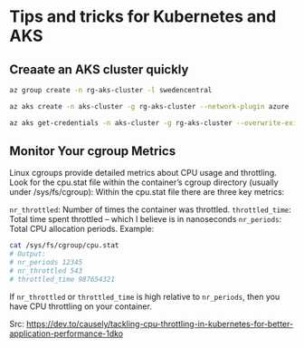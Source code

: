 # Tips and tricks for Kubernetes and AKS

## Creaate an AKS cluster quickly

```sh
az group create -n rg-aks-cluster -l swedencentral

az aks create -n aks-cluster -g rg-aks-cluster --network-plugin azure --network-plugin-mode overlay -k 1.31.2 --node-vm-size standard_d2pds_v6

az aks get-credentials -n aks-cluster -g rg-aks-cluster --overwrite-existing
```

## Monitor Your cgroup Metrics

Linux cgroups provide detailed metrics about CPU usage and throttling. Look for the cpu.stat file within the container’s cgroup directory (usually under /sys/fs/cgroup):
Within the cpu.stat file there are three key metrics:

`nr_throttled`: Number of times the container was throttled.
`throttled_time`: Total time spent throttled – which I believe is in nanoseconds
`nr_periods`: Total CPU allocation periods.
Example:
    
```sh
cat /sys/fs/cgroup/cpu.stat
# Output:
# nr_periods 12345
# nr_throttled 543
# throttled_time 987654321
```

If `nr_throttled` or `throttled_time` is high relative to `nr_periods`, then you have CPU throttling on your container.

Src: https://dev.to/causely/tackling-cpu-throttling-in-kubernetes-for-better-application-performance-1dko
